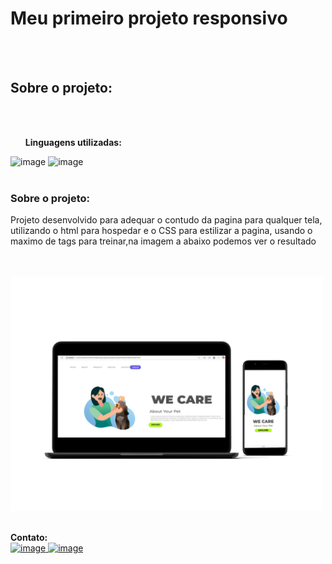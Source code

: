 <h1><b></b>Meu primeiro projeto responsivo</b></h1>
<br>
<br>
<h2><b></b>Sobre o projeto:</b></h2>
<br>
<br>
<ol><b>Linguagens utilizadas:</b></ol>
<il><img width="30" height="auto" alt="image" src="https://github.com/user-attachments/assets/04d02967-3411-4edf-9534-4606d061517d" /></il>
<il><img width="30" height="auto" alt="image" src="https://github.com/user-attachments/assets/24414076-8999-4395-85b3-4faad35593f4" /></il>
<br>
<br>
<h3><b>Sobre o projeto:</b></h3>
<p>Projeto desenvolvido para adequar o contudo da pagina para qualquer tela, utilizando o html para hospedar e o CSS para estilizar a pagina,
usando o maximo de tags para treinar,na imagem a abaixo podemos ver o resultado</p>
<br>
<br>
<img alt="image-project" src="./img/mockuper (1).png" width="500px" height="auto">
<br>
<br> 
<p>
  <strong>Contato:</strong>
  <br>
    <a href="https://www.instagram.com/dansalles91/?locale=bz-hans&hl=am-et">
  <img width="22" height="auto" alt="image" src="https://github.com/user-attachments/assets/6825fdc9-2249-40bd-8f22-7fa6ab540a05" />
  </a>
  <a href="https://www.linkedin.com/in/danilo-salles-a8b54331/">
  <img width="22" height="auto" alt="image" src="https://github.com/user-attachments/assets/d90b1bab-cd7d-402b-acec-d77dc9ae7064" />
  </a>
</p>
